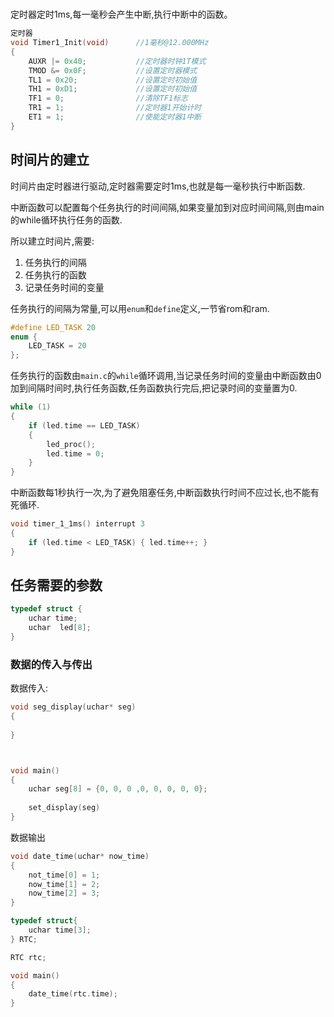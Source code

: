 # 

定时器定时1ms,每一毫秒会产生中断,执行中断中的函数。

```c
定时器
void Timer1_Init(void)		//1毫秒@12.000MHz
{
	AUXR |= 0x40;			//定时器时钟1T模式
	TMOD &= 0x0F;			//设置定时器模式
	TL1 = 0x20;				//设置定时初始值
	TH1 = 0xD1;				//设置定时初始值
	TF1 = 0;				//清除TF1标志
	TR1 = 1;				//定时器1开始计时
	ET1 = 1;				//使能定时器1中断
}

```

## 时间片的建立

时间片由定时器进行驱动,定时器需要定时1ms,也就是每一毫秒执行中断函数.

中断函数可以配置每个任务执行的时间间隔,如果变量加到对应时间间隔,则由main的while循环执行任务的函数.

所以建立时间片,需要:

1. 任务执行的间隔
2. 任务执行的函数
3. 记录任务时间的变量

任务执行的间隔为常量,可以用`enum`和`define`定义,一节省rom和ram.

```c
#define LED_TASK 20
enum {
    LED_TASK = 20
};
```

任务执行的函数由`main.c`的`while`循环调用,当记录任务时间的变量由中断函数由0加到间隔时间时,执行任务函数,任务函数执行完后,把记录时间的变量置为0.

```c
while (1)
{
    if (led.time == LED_TASK)
    {
        led_proc();
        led.time = 0;
    }
}
```

中断函数每1秒执行一次,为了避免阻塞任务,中断函数执行时间不应过长,也不能有死循环.

```c
void timer_1_1ms() interrupt 3
{
	if (led.time < LED_TASK) { led.time++; }
}
```

## 任务需要的参数

```c
typedef struct {
    uchar time;
    uchar  led[8];
}
```

### 数据的传入与传出

数据传入:

```c
void seg_display(uchar* seg)
{
    
}



void main()
{
	uchar seg[8] = {0, 0, 0 ,0, 0, 0, 0, 0};
    
    set_display(seg)
}
```

数据输出

```c
void date_time(uchar* now_time)
{
    not_time[0] = 1;
    now_time[1] = 2;
    now_time[2] = 3;
}

typedef struct{
    uchar time[3];
} RTC;

RTC rtc;

void main()
{
    date_time(rtc.time);
}

```



